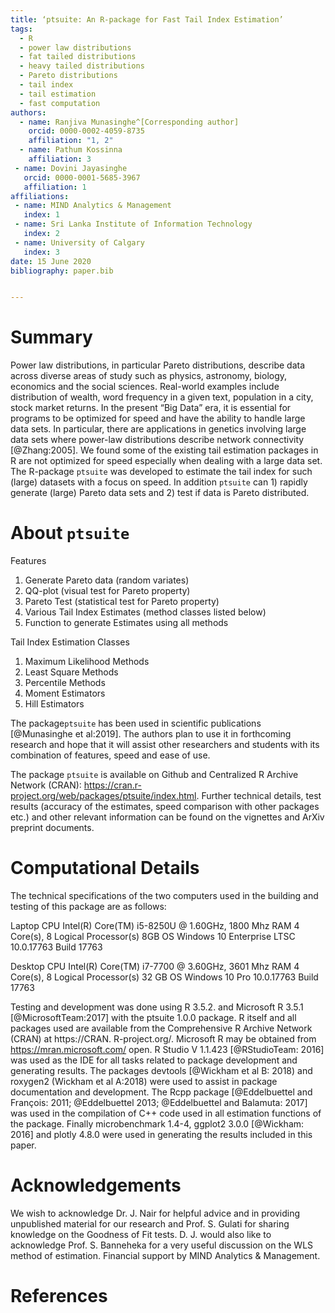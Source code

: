 ```yaml
---
title: ‘ptsuite: An R-package for Fast Tail Index Estimation’
tags:
  - R
  - power law distributions
  - fat tailed distributions
  - heavy tailed distributions
  - Pareto distributions
  - tail index
  - tail estimation
  - fast computation 
authors:
  - name: Ranjiva Munasinghe^[Corresponding author]
    orcid: 0000-0002-4059-8735
    affiliation: "1, 2" 
  - name: Pathum Kossinna
    affiliation: 3
 - name: Dovini Jayasinghe
   orcid: 0000-0001-5685-3967 
   affiliation: 1
affiliations:
 - name: MIND Analytics & Management
   index: 1
 - name: Sri Lanka Institute of Information Technology
   index: 2
 - name: University of Calgary
   index: 3
date: 15 June 2020
bibliography: paper.bib


---
```


# Summary

Power law distributions, in particular Pareto distributions, describe data across diverse areas of study such as physics, astronomy, biology, economics and the social sciences. Real-world examples include distribution of wealth, word frequency in a given text, population in a city, stock market returns. In the present “Big Data” era, it is essential for programs to be optimized for speed and have the ability to handle large data sets. In particular, there are applications in genetics involving large data sets where power-law distributions describe network connectivity [@Zhang:2005]. We found some of the existing tail estimation packages in R are not optimized for speed especially when dealing with a large data set. The R-package `ptsuite` was developed to estimate the tail index for such (large) datasets with a focus on speed. In addition `ptsuite` can 1) rapidly generate (large) Pareto data sets and 2) test if data is Pareto distributed. 

# About `ptsuite`

Features

1. Generate Pareto data (random variates)
2. QQ-plot (visual test for Pareto property)
3. Pareto Test (statistical test for Pareto property)
4. Various Tail Index Estimates (method classes listed below)
5. Function to generate Estimates using all methods 

Tail Index Estimation Classes
 
1. Maximum Likelihood Methods
2. Least Square Methods 
3. Percentile Methods
4. Moment Estimators
5. Hill Estimators

The package`ptsuite` has been used in scientific publications [@Munasinghe et al:2019]. The authors plan to use it in forthcoming research and hope that it will assist other researchers and students with its combination of features, speed and ease of use.

The package `ptsuite` is available on Github and Centralized R Archive Network (CRAN): https://cran.r-project.org/web/packages/ptsuite/index.html. Further technical details, test results (accuracy of the estimates, speed comparison with other packages etc.) and other relevant information can be found on the vignettes and ArXiv preprint documents.

# Computational Details

The technical specifications of the two computers used in the building and testing of this package are as follows: 

Laptop
CPU Intel(R) Core(TM) i5-8250U @ 1.60GHz, 1800 Mhz 
RAM 4 Core(s), 8 Logical Processor(s) 8GB 
OS Windows 10 Enterprise LTSC 10.0.17763 Build 17763 

Desktop
CPU Intel(R) Core(TM) i7-7700 @ 3.60GHz, 3601 Mhz RAM 4 Core(s), 8 Logical Processor(s) 32 GB OS Windows 10 Pro 10.0.17763 Build 17763 


Testing and development was done using R 3.5.2. and Microsoft R 3.5.1 [@MicrosoftTeam:2017] with the ptsuite 1.0.0 package. R itself and all packages used are available from the Comprehensive R Archive Network (CRAN) at https://CRAN. R-project.org/. Microsoft R may be obtained from https://mran.microsoft.com/ open. R Studio V 1.1.423 [@RStudioTeam: 2016] was used as the IDE for all tasks related to package development and generating results. The packages devtools [@Wickham et al B: 2018) and roxygen2 (Wickham et al A:2018) were used to assist in package documentation and development. The Rcpp package [@Eddelbuettel and François: 2011; @Eddelbuettel 2013; @Eddelbuettel and Balamuta: 2017] was used in the compilation of C++ code used in all estimation functions of the package. Finally
microbenchmark 1.4-4, ggplot2 3.0.0 [@Wickham: 2016] and plotly 4.8.0 were used in generating the results included in this paper. 


# Acknowledgements

We wish to acknowledge Dr. J. Nair for helpful advice and in providing unpublished material for our research and Prof. S. Gulati for sharing knowledge on the Goodness of Fit tests. D. J. would also like to acknowledge Prof. S. Banneheka for a very useful discussion on the WLS method of estimation. Financial support by MIND Analytics & Management.


# References
